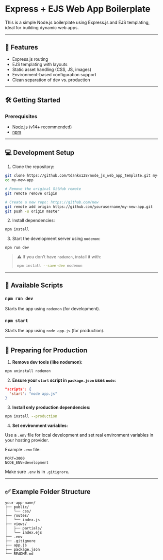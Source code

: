 # Express + EJS Web App Boilerplate

This is a simple Node.js boilerplate using Express.js and EJS templating, ideal for building dynamic web apps.

---

## 🚀 Features

- Express.js routing
- EJS templating with layouts
- Static asset handling (CSS, JS, images)
- Environment-based configuration support
- Clean separation of dev vs. production

---

## 🛠️ Getting Started

### Prerequisites

- [Node.js](https://nodejs.org/) (v14+ recommended)
- [npm](https://www.npmjs.com/)

---

## 💻 Development Setup

1. Clone the repository:

```bash
git clone https://github.com/tdanko128/node_js_web_app_template.git my-new-app
cd my-new-app

# Remove the original GitHub remote
git remote remove origin

# Create a new repo: https://github.com/new
git remote add origin https://github.com/yourusername/my-new-app.git
git push -u origin master
```

2. Install dependencies:

```bash
npm install
```

3. Start the development server using `nodemon`:

```bash
npm run dev
```

> ⚠️ If you don't have `nodemon`, install it with:
> ```bash
> npm install --save-dev nodemon
> ```

---

## 🔧 Available Scripts

### `npm run dev`
Starts the app using `nodemon` (for development).

### `npm start`
Starts the app using `node app.js` (for production).

---

## 🚢 Preparing for Production

1. **Remove dev tools (like nodemon):**

```bash
npm uninstall nodemon
```

2. **Ensure your `start` script in `package.json` uses `node`:**

```json
"scripts": {
  "start": "node app.js"
}
```

3. **Install only production dependencies:**

```bash
npm install --production
```

4. **Set environment variables:**

Use a `.env` file for local development and set real environment variables in your hosting provider.

Example `.env` file:

```
PORT=3000
NODE_ENV=development
```

Make sure `.env` is in `.gitignore`.

---

## ✅ Example Folder Structure

```
your-app-name/
├── public/
│   └── css/
├── routes/
│   └── index.js
├── views/
│   ├── partials/
│   └── index.ejs
├── .env
├── .gitignore
├── app.js
├── package.json
└── README.md
```


